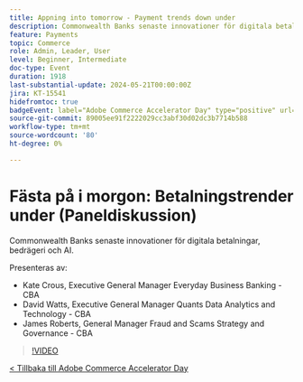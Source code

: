 ```yaml
---
title: Appning into tomorrow - Payment trends down under
description: Commonwealth Banks senaste innovationer för digitala betalningar, bedrägeri och AI.
feature: Payments
topic: Commerce
role: Admin, Leader, User
level: Beginner, Intermediate
doc-type: Event
duration: 1918
last-substantial-update: 2024-05-21T00:00:00Z
jira: KT-15541
hidefromtoc: true
badgeEvent: label="Adobe Commerce Accelerator Day" type="positive" url="https://experienceleague.adobe.com/en/docs/events/apac-commerce-recordings/2024/overview"
source-git-commit: 89005ee91f2222029cc3abf30d02dc3b7714b588
workflow-type: tm+mt
source-wordcount: '80'
ht-degree: 0%

---
```



# Fästa på i morgon: Betalningstrender under (Paneldiskussion)

Commonwealth Banks senaste innovationer för digitala betalningar, bedrägeri och AI.

Presenteras av:

+ Kate Crous, Executive General Manager Everyday Business Banking - CBA
+ David Watts, Executive General Manager Quants Data Analytics and Technology - CBA
+ James Roberts, General Manager Fraud and Scams Strategy and Governance - CBA

>[!VIDEO](https://video.tv.adobe.com/v/3429268/?learn=on)

[&lt; Tillbaka till Adobe Commerce Accelerator Day](./overview.md)